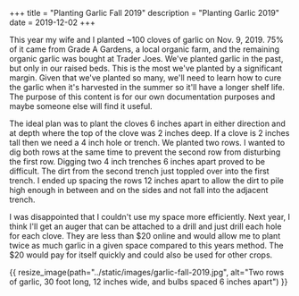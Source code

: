 +++
title = "Planting Garlic Fall 2019"
description = "Planting Garlic 2019"
date = 2019-12-02
+++
    
This year my wife and I planted ~100 cloves of garlic on Nov. 9, 2019. 75% of it came from Grade A Gardens, a
local organic farm, and the remaining organic garlic was bought at Trader Joes. We've planted
garlic in the past, but only in our raised beds. This is the most we've planted by a significant margin. Given
that we've planted so many, we'll need to learn how to cure the garlic when it's harvested in the summer so it'll
have a longer shelf life.  The purpose of this content is for our own documentation purposes and maybe someone else
will find it useful.
    
    
The ideal plan was to plant the cloves 6 inches apart in either direction and at depth where the top of the
clove was 2 inches deep. If a clove is 2 inches tall then we need a 4 inch hole or trench. We planted two rows. I
wanted to dig both rows at the same time to prevent the second row from disturbing the first row. Digging two 4
inch trenches 6 inches apart proved to be difficult. The dirt from the second trench just
toppled over into the first trench. I ended up spacing the rows 12 inches apart to allow the dirt to
pile high enough in between and on the sides and not fall into the adjacent trench.


I was disappointed that I couldn't use my space more efficiently. Next year, I think I'll get an auger
that can be attached to a drill and just drill each hole for each clove. They are less than $20 online and would
allow me to plant twice as much garlic in a given space compared to this years method. The $20 would pay for
itself quickly and could also be used for other crops.
    
    
 {{ resize_image(path="../static/images/garlic-fall-2019.jpg", alt="Two rows of garlic, 30 foot long, 12 inches wide, and bulbs spaced 6 inches apart") }}

